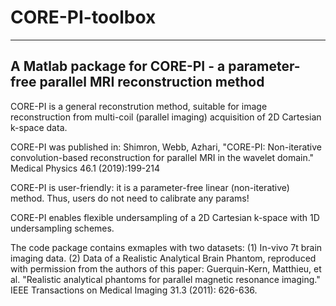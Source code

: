 # CORE-PI-toolbox
-----------------------------------------------------------------------------------
A Matlab package for CORE-PI - a parameter-free parallel MRI reconstruction method
----------------------------------------------------------------------------------

CORE-PI is a general reconstrution method, suitable for image reconstruction
from multi-coil (parallel imaging) acquisition of 2D Cartesian k-space
data. 

CORE-PI was published in:
     Shimron, Webb, Azhari, "CORE-PI: Non-iterative convolution-based 
     reconstruction for parallel MRI in the wavelet domain." 
     Medical Physics 46.1 (2019):199-214

CORE-PI is user-friendly: it is a parameter-free linear (non-iterative) method. 
Thus, users do not need to calibrate any params!

CORE-PI enables flexible undersampling of a 2D Cartesian k-space with 1D undersampling 
schemes.

The code package contains exmaples with two datasets: 
(1) In-vivo 7t brain imaging data.
(2) Data of a Realistic Analytical Brain Phantom, reproduced with
    permission from the authors of this paper:
    Guerquin-Kern, Matthieu, et al. "Realistic analytical phantoms for parallel 
    magnetic resonance imaging." IEEE Transactions on Medical Imaging 31.3
    (2011): 626-636.
